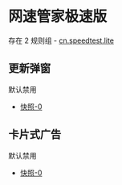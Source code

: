 # 网速管家极速版

存在 2 规则组 - [cn.speedtest.lite](/src/apps/cn.speedtest.lite.ts)

## 更新弹窗

默认禁用

- [快照-0](https://i.gkd.li/import/12715483)

## 卡片式广告

默认禁用

- [快照-0](https://i.gkd.li/import/12715511)
